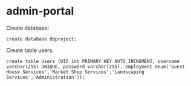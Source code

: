 # admin-portal

Create database:
```
create database dbproject;
```

Create table users:
```
create table Users (UID int PRIMARY KEY AUTO_INCREMENT, username varchar(255) UNIQUE, password varchar(255), employment enum('Guest House Services','Market Shop Services','Landscaping Services','Administration'));
```
